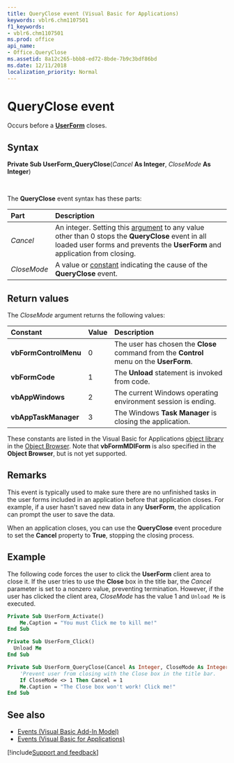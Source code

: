```yaml
---
title: QueryClose event (Visual Basic for Applications)
keywords: vblr6.chm1107501
f1_keywords:
- vblr6.chm1107501
ms.prod: office
api_name:
- Office.QueryClose
ms.assetid: 8a12c265-bbb8-ed72-8bde-7b9c3bdf86bd
ms.date: 12/11/2018
localization_priority: Normal
---
```



# QueryClose event

Occurs before a **[UserForm](userform-window.md)** closes.

## Syntax

**Private Sub UserForm_QueryClose**(_Cancel_ **As Integer**, _CloseMode_ **As Integer**)

<br/>

The **QueryClose** event syntax has these parts:

|Part|Description|
|:-----|:-----|
| _Cancel_|An integer. Setting this [argument](../../Glossary/vbe-glossary.md#argument) to any value other than 0 stops the **QueryClose** event in all loaded user forms and prevents the **UserForm** and application from closing.|
| _CloseMode_|A value or [constant](../../Glossary/vbe-glossary.md#constant) indicating the cause of the **QueryClose** event.|

## Return values

The _CloseMode_ argument returns the following values:

|Constant|Value|Description|
|:-----|:-----|:-----|
|**vbFormControlMenu**|0|The user has chosen the **Close** command from the **Control** menu on the **UserForm**.|
|**vbFormCode**|1|The **Unload** statement is invoked from code.|
|**vbAppWindows**|2|The current Windows operating environment session is ending.|
|**vbAppTaskManager**|3|The Windows **Task Manager** is closing the application.|

These constants are listed in the Visual Basic for Applications [object library](../../Glossary/vbe-glossary.md#object-library) in the [Object Browser](../../Glossary/vbe-glossary.md#object-browser). Note that **vbFormMDIForm** is also specified in the **Object Browser**, but is not yet supported.

## Remarks

This event is typically used to make sure there are no unfinished tasks in the user forms included in an application before that application closes. For example, if a user hasn't saved new data in any **UserForm**, the application can prompt the user to save the data.

When an application closes, you can use the **QueryClose** event procedure to set the **Cancel** property to **True**, stopping the closing process.

## Example

The following code forces the user to click the **UserForm** client area to close it. If the user tries to use the **Close** box in the title bar, the _Cancel_ parameter is set to a nonzero value, preventing termination. However, if the user has clicked the client area, _CloseMode_ has the value 1 and `Unload Me` is executed.


```vb
Private Sub UserForm_Activate()
    Me.Caption = "You must Click me to kill me!"
End Sub

Private Sub UserForm_Click()
  Unload Me
End Sub

Private Sub UserForm_QueryClose(Cancel As Integer, CloseMode As Integer)
    'Prevent user from closing with the Close box in the title bar.
    If CloseMode <> 1 Then Cancel = 1
    Me.Caption = "The Close box won't work! Click me!"
End Sub
```


## See also

- [Events (Visual Basic Add-In Model)](../visual-basic-add-in-model/events-visual-basic-add-in-model.md)
- [Events (Visual Basic for Applications)](../events-visual-basic-for-applications.md)

[!include[Support and feedback](~/includes/feedback-boilerplate.md)]
